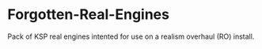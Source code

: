 # Forgotten-Real-Engines
Pack of KSP real engines intented for use on a realism overhaul (RO) install.
